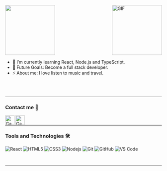 <img width="160px" src="https://media.giphy.com/media/7Y6LqcSxOcKBjvUTYS/giphy.gif" />

<img align="right" alt="GIF" height="160px" src="https://media.giphy.com/media/du3J3cXyzhj75IOgvA/giphy.gif" />

<br />

- 🌱 I’m currently learning React, Node.js and TypeScript.
- 🔭 Future Goals: Become a full stack developer.
- ⚡ About me: I love listen to music and travel.

<br />
<br />

---

### Contact me 📝

[<img align="left" alt="Gabriel | LinkedIn" height="30px" src="https://image.flaticon.com/icons/png/512/104/104639.png"/>][linkedin]
[<img align="left" alt="Gabriel | E-mail" height="30px" src="https://image.flaticon.com/icons/png/512/67/67177.png" />][email]

<br />

---

### Tools and Technologies 🛠 

![React](https://img.shields.io/badge/-React-61DAFB?style=flat-square&logo=react&logoColor=ffffff)
![HTML5](https://img.shields.io/badge/-HTML5-%23E44D27?style=flat-square&logo=html5&logoColor=ffffff)
![CSS3](https://img.shields.io/badge/-CSS3-%231572B6?style=flat-square&logo=css3)
![Nodejs](https://img.shields.io/badge/-Nodejs-339933?style=flat-square&logo=Node.js&logoColor=ffffff)
![Git](https://img.shields.io/badge/-Git-%23F05032?style=flat-square&logo=git&logoColor=%23ffffff)
![GitHub](https://img.shields.io/badge/-GitHub-181717?style=flat-square&logo=github)
![VS Code](http://img.shields.io/badge/-VS%20Code-007ACC?style=flat-square&logo=visual-studio-code&logoColor=ffffff)


<br/>

---

[linkedin]: https://www.linkedin.com/in/gabriel-bastos-lima-b86832149/
[email]: mailto:gabastos.lima@gmail.com

